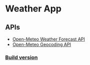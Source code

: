 # Weather App

## APIs
* [Open-Meteo Weather Forecast API](https://open-meteo.com/en/docs)
* [Open-Meteo Geocoding API](https://open-meteo.com/en/docs/geocoding-api)

### [Build version](https://weather-app-ank.herokuapp.com/)